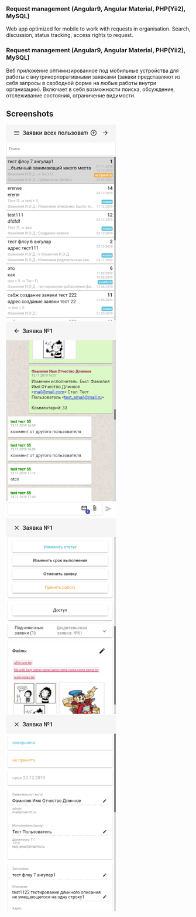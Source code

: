 
### Request management (Angular9, Angular Material, PHP(Yii2), MySQL)
Web app optimized for mobile to work with requests in organisation. Search, discussion, status tracking, access rights to request.

### Request management (Angular9, Angular Material, PHP(Yii2), MySQL)
Веб приложение оптимизированное под мобильные устройства для работы с внутрикорпоративными заявками (заявки представляют из себя запросы в свободной форме на любые работы внутри организации). Включает в себя возможности поиска, обсуждение, отслеживание состояния, ограничение видимости.

## Screenshots

<kbd><img src='./screen1.png' width="300"></img></kbd>
<kbd><img src='./screen2.png' width="300"></img></kbd>
<kbd><img src='./screen3.png' width="300"></img></kbd>
<kbd><img src='./screen4.png' width="300"></img></kbd>
